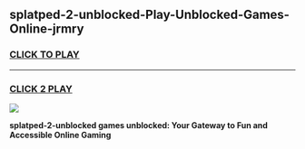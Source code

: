 
## splatped-2-unblocked-Play-Unblocked-Games-Online-jrmry
<h3>
<a href="https://premium76.site?title=splatped-2-unblocked&ref=25A">CLICK TO PLAY</a></h3>
<hr>

<h3>
<a href="https://premium76.site?title=splatped-2-unblocked&ref=25A">CLICK 2 PLAY</a>
  
</h3>

<a href="https://premium76.site?title=splatped-2-unblocked&ref=25A"><img src="https://clearcache.store/games.png"></a>


**splatped-2-unblocked games unblocked: Your Gateway to Fun and Accessible Online Gaming**
